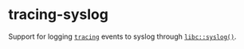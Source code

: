# tracing-syslog

Support for logging [`tracing`](https://crates.io/crates/tracing) events to
syslog through
[`libc::syslog()`](https://docs.rs/libc/latest/libc/fn.syslog.html).
